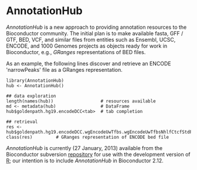 # AnnotationHub

_AnnotationHub_ is a new approach to providing annotation resources to
the Bioconductor community. The initial plan is to make available
fasta, GFF / GTF, BED, VCF, and similar files from entities such as
Ensembl, UCSC, ENCODE, and 1000 Genomes projects as objects ready for
work in Bioconductor, e.g., _GRanges_ representations of BED
files.

As an example, the following lines discover and retrieve an ENCODE
'narrowPeaks' file as a GRanges representation.

    library(AnnotationHub)
	hub <- AnnotationHub()
	
	## data exploration
	length(names(hub))                  # resources available
	md <- metadata(hub)                 # DataFrame
	hub$goldenpath.hg19.encodeDCC<tab>  # tab completion

	## retrieval
	res <- hub$goldenpath.hg19.encodeDCC.wgEncodeUwTfbs.wgEncodeUwTfbsNhlfCtcfStdPkRep1.narrowPeak_0.0.1.RData
    class(res)         # GRanges representation of ENCODE bed file  

_AnnotationHub_ is currently (27 January, 2013) available from the
Bioconductor subversion
[repository](/developers/source-control/) for
use with the development version of [R](http://r-project.org); our
intention is to include _AnnotationHub_ in Bioconductor 2.12.
